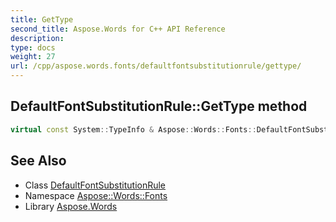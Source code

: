 ```yaml
---
title: GetType
second_title: Aspose.Words for C++ API Reference
description: 
type: docs
weight: 27
url: /cpp/aspose.words.fonts/defaultfontsubstitutionrule/gettype/
---
```

## DefaultFontSubstitutionRule::GetType method




```cpp
virtual const System::TypeInfo & Aspose::Words::Fonts::DefaultFontSubstitutionRule::GetType() const override
```

## See Also

* Class [DefaultFontSubstitutionRule](../)
* Namespace [Aspose::Words::Fonts](../../)
* Library [Aspose.Words](../../../)
